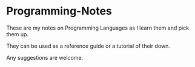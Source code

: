 # Programming-Notes
These are my notes on Programming Languages as I learn them and pick them up.

They can be used as a reference guide or a tutorial of their down.

Any suggestions are welcome.
